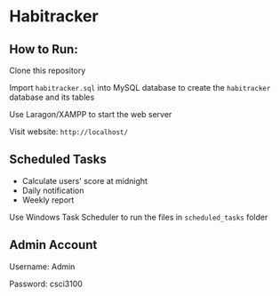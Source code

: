 # Habitracker

## How to Run:
Clone this repository

Import `habitracker.sql` into MySQL database to create the `habitracker` database and its tables

Use Laragon/XAMPP to start the web server  

Visit website: `http://localhost/`

## Scheduled Tasks
- Calculate users' score at midnight
- Daily notification
- Weekly report

Use Windows Task Scheduler to run the files in `scheduled_tasks` folder

## Admin Account
Username: Admin

Password: csci3100